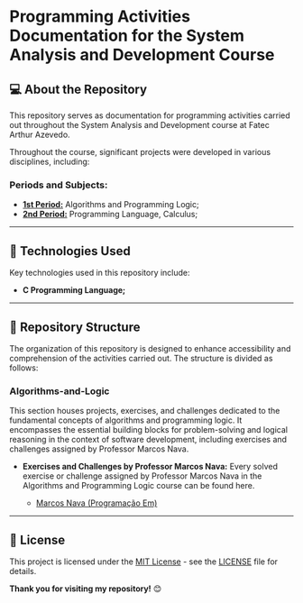 # Programming Activities Documentation for the System Analysis and Development Course

## 💻 About the Repository
This repository serves as documentation for programming activities carried out throughout the System Analysis and Development course at Fatec Arthur Azevedo.

Throughout the course, significant projects were developed in various disciplines, including:

### Periods and Subjects:
- **[1st Period:](https://github.com/FernaandoJr/System-Analisys-and-Development/tree/main/1%C2%B0%20Semestre/Algoritmos%20e%20L%C3%B3gica%20de%20Programa%C3%A7%C3%A3o)** Algorithms and Programming Logic;
- **[2nd Period:](https://github.com/FernaandoJr/System-Analisys-and-Development/tree/main/2%C2%B0%20Semestre/Linguagem%20de%20Programa%C3%A7%C3%A3o/Aulas/Aula-01)** Programming Language, Calculus;

<hr/>

## 🚀 Technologies Used
Key technologies used in this repository include:
- **C Programming Language;**
<hr/>

## 📂 Repository Structure

The organization of this repository is designed to enhance accessibility and comprehension of the activities carried out. The structure is divided as follows:

### Algorithms-and-Logic
This section houses projects, exercises, and challenges dedicated to the fundamental concepts of algorithms and programming logic. It encompasses the essential building blocks for problem-solving and logical reasoning in the context of software development, including exercises and challenges assigned by Professor Marcos Nava.

- **Exercises and Challenges by Professor Marcos Nava:**
  Every solved exercise or challenge assigned by Professor Marcos Nava in the Algorithms and Programming Logic course can be found here.

  - [Marcos Nava (Programação Em)](https://www.youtube.com/@programarem)

<hr/>

## 📄 License
This project is licensed under the [MIT License](LICENSE) - see the [LICENSE](LICENSE) file for details.

**Thank you for visiting my repository!** 😊
